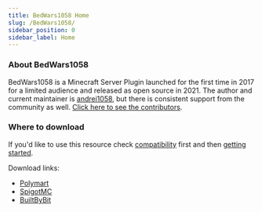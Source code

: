 ```yaml
---
title: BedWars1058 Home
slug: /BedWars1058/
sidebar_position: 0
sidebar_label: Home
---
```

### About BedWars1058
BedWars1058 is a Minecraft Server Plugin launched for the first time in 2017 for a limited audience
and released as open source in 2021. The author and current maintainer is [andrei1058](https://github.com/andrei1058), 
but there is consistent support from the community as well. 
[Click here to see the contributors](https://github.com/andrei1058/BedWars1058/graphs/contributors).


### Where to download
If you'd like to use this resource check [compatibility](compatibility.md) first and then [getting started](setup/plugin-installation.md).

Download links:
* [Polymart](https://polymart.org/resource/1152/)
* [SpigotMC](https://www.spigotmc.org/resources/97320/)
* [BuiltByBit](https://builtbybit.com/resources/35838/)
